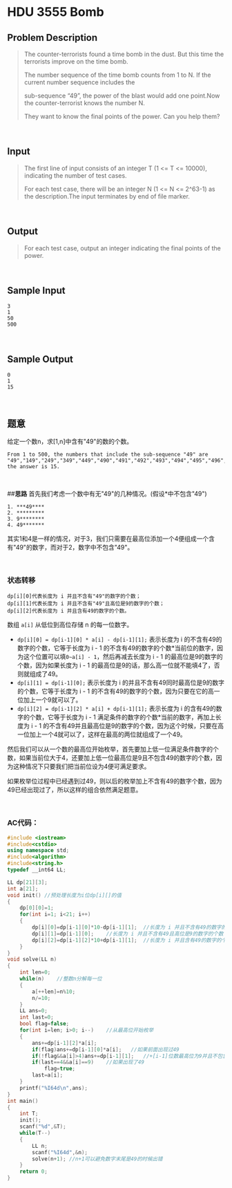 # **HDU 3555 Bomb** #

## **Problem Description**

>The counter-terrorists found a time bomb in the dust. But this time the terrorists improve on the time bomb. 
>
>The number sequence of the time bomb counts from 1 to N. If the current number sequence includes the 
>
>sub-sequence “49”, the power of the blast would add one point.Now the counter-terrorist knows the number N. 
>
>They want to know the final points of the power. Can you help them?

<br/>

## **Input**

> The first line of input consists of an integer T (1 <= T <= 10000), indicating the number of test cases.
>
>  For each test case, there will be an integer N (1 <= N <= 2^63-1) as the description.The input terminates by end of file marker.

<br/>

## **Output**

> For each test case, output an integer indicating the final points of the power.

<br/>

## **Sample Input**

    3
    1
    50
    500

<br/>

## **Sample Output**

    0
    1
    15

<br/>

## **题意**

给定一个数n，求[1,n]中含有"49"的数的个数。

	From 1 to 500, the numbers that include the sub-sequence "49" are "49","149","249","349","449","490","491","492","493","494","495","496","497","498","499",so the answer is 15.

<br/>

##**思路**
首先我们考虑一个数中有无"49"的几种情况。(假设*中不包含"49")


    1. ***49****
    2. *********
    3. 9********
    4. 49*******


其实1和4是一样的情况，对于3，我们只需要在最高位添加一个4便组成一个含有"49"的数字，而对于2，数字中不包含"49"。

<br/>

### **状态转移**

```
dp[i][0]代表长度为 i 并且不含有"49"的数字的个数；
dp[i][1]代表长度为 i 并且不含有"49"且高位是9的数字的个数；
dp[i][2]代表长度为 i 并且含有49的数字的个数。
```

数组 `a[i]` 从低位到高位存储 n 的每一位数字。

- `dp[i][0] = dp[i-1][0] * a[i] - dp[i-1][1];`  表示长度为 i 的不含有49的数字的个数，它等于长度为 i - 1 的不含有49的数字的个数*当前位的数字，因为这个位置可以填`0~a[i] - 1`，然后再减去长度为 i - 1 的最高位是9的数字的个数，因为如果长度为 i - 1 的最高位是9的话，那么高一位就不能填4了，否则就组成了49。
- `dp[i][1] = dp[i-1][0];` 表示长度为 i 的并且不含有49同时最高位是9的数字的个数，它等于长度为 i - 1 的不含有49的数字的个数，因为只要在它的高一位加上一个9就可以了。
- `dp[i][2] = dp[i-1][2] * a[i] + dp[i-1][1];` 表示长度为 i 的含有49的数字的个数，它等于长度为 i - 1 满足条件的数字的个数*当前的数字，再加上长度为 i - 1 的不含有49并且最高位是9的数字的个数，因为这个时候，只要在高一位加上一个4就可以了，这样在最高的两位就组成了一个49。

然后我们可以从一个数的最高位开始枚举，首先要加上低一位满足条件数字的个数，如果当前位大于4，还要加上低一位最高位是9且不包含49的数字的个数，因为这种情况下只要我们把当前位设为4便可满足要求。

如果枚举位过程中已经遇到过49，则以后的枚举加上不含有49的数字个数，因为49已经出现过了，所以这样的组合依然满足题意。

<br/>

### **AC代码：**
```cpp
#include <iostream>
#include<cstdio>
using namespace std;
#include<algorithm>
#include<string.h>
typedef __int64 LL;

LL dp[21][3];
int a[21];
void init() //预处理长度为i位dp[i][]的值
{
    dp[0][0]=1;
    for(int i=1; i<21; i++)
    {
        dp[i][0]=dp[i-1][0]*10-dp[i-1][1];  //长度为 i 并且不含有49的数字的个数
        dp[i][1]=dp[i-1][0];    //长度为 i 并且不含有49且高位是9的数字的个数
        dp[i][2]=dp[i-1][2]*10+dp[i-1][1];  //长度为 i 并且含有49的数字的个数
    }
}
void solve(LL n)
{
    int len=0;
    while(n)    //整数n分解每一位
    {
        a[++len]=n%10;
        n/=10;
    }
    LL ans=0;
    int last=0;
    bool flag=false;
    for(int i=len; i>0; i--)    //从最高位开始枚举
    {
        ans+=dp[i-1][2]*a[i];
        if(flag)ans+=dp[i-1][0]*a[i];   //如果前面出现过49
        if(!flag&&a[i]>4)ans+=dp[i-1][1];   //+[i-1]位数最高位为9并且不包含49的情况
        if(last==4&&a[i]==9)    //如果出现了49
            flag=true;
        last=a[i];
    }
    printf("%I64d\n",ans);
}
int main()
{
    int T;
    init();
    scanf("%d",&T);
    while(T--)
    {
        LL n;
        scanf("%I64d",&n);
        solve(n+1); //n+1可以避免数字末尾是49的时候出错
    }
    return 0;
}
```